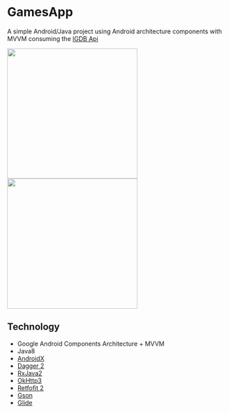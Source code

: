 # GamesApp
A simple Android/Java project using Android architecture components with MVVM consuming the [IGDB Api](https://api.igdb.com/)

<img src="https://github.com/pablokintopp/gamesApp/blob/master/screenshots/01.png" width="300" style="max-width:100%;" align="left"/>
<img src="https://github.com/pablokintopp/gamesApp/blob/master/screenshots/02.png" width="300" style="max-width:100%;" />


## Technology
* Google Android Components Architecture + MVVM 
* Java8
* [AndroidX](https://developer.android.com/jetpack/androidx/)
* [Dagger 2](https://google.github.io/dagger/)
* [RxJava2](https://github.com/ReactiveX/RxJava)
* [OkHttp3](http://square.github.io/okhttp/)
* [Retfofit 2](https://square.github.io/retrofit/)
* [Gson](https://github.com/google/gson)
* [Glide](http://bumptech.github.io/glide/)
